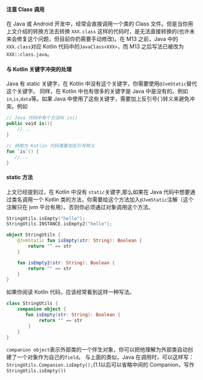 

#### 注意 Class 调用

在 Java 或 Android 开发中，经常会直接调用一个类的 Class 文件。但是当你用上文介绍的转换方法去转换 `XXX.class` 这样的代码时，是无法直接转换的(也许未来会修复这个问题，但目前你扔需要手动修改)。在 M13 之前，Java 中的`XXX.class`对应 Kotlin 代码中的`JavaClass<XXX>`，而 M13 之后写法已被改为`XXX::class.java`。



#### 与 Kotlin 关键字冲突的处理

Java 有 static 关键字，在 Kotlin 中没有这个关键字，你需要使用`@JvmStatic`替代这个关键字。
同样，在 Kotlin 中也有很多的关键字是 Java 中是没有的。例如 `in`,`is`,`data`等。如果 Java 中使用了这些关键字，需要加上反引号(`)转义来避免冲突。例如

```kotlin
// Java 代码中有个方法叫 is()
public void is(){
    //...
}

// 转换为 Kotlin 代码需要加反引号转义
fun `is`() {
   //...
}
```



#### static 方法

上文已经提到过，在 Kotlin 中没有 `static`关键字,那么如果在 Java 代码中想要通过类名调用一个 Kotlin 类的方法，你需要给这个方法加入`@JvmStatic`注解（这个注解只在 jvm 平台有用）。否则你必须通过对象调用这个方法。

```kotlin
StringUtils.isEmpty("hello");  
StringUtils.INSTANCE.isEmpty2("hello");

object StringUtils {
    @JvmStatic fun isEmpty(str: String): Boolean {
        return "" == str
    }

    fun isEmpty2(str: String): Boolean {
        return "" == str
    }
}
```

如果你阅读 Kotlin 代码，应该经常看到这样一种写法。

```kotlin
class StringUtils {
    companion object {
       fun isEmpty(str: String): Boolean {
            return "" == str
        }
    }
}
```

`companion object`表示外部类的一个伴生对象，你可以把他理解为外部类自动创建了一个对象作为自己的`field`。
与上面的类似，Java 在调用时，可以这样写：`StringUtils.Companion.isEmpty();`(1.1以后可以省略中间的 Companion，写作 `StringUtils.isEmpty())`